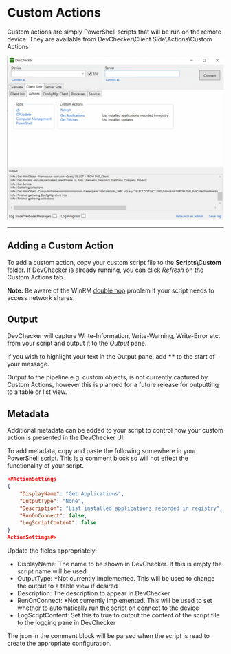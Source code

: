 # Custom Actions


Custom actions are simply PowerShell scripts that will be run on the remote device. They are available from DevChecker\Client Side\Actions\Custom Actions

![screenshot](images/customactions1.png)

---

## Adding a Custom Action

To add a custom action, copy your custom script file to the **Scripts\Custom** folder. If DevChecker is already running, you can click *Refresh* on the Custom Actions tab.

**Note:** Be aware of the WinRM [double hop](https://docs.microsoft.com/en-us/windows/win32/winrm/multi-hop-support) problem if your script needs to access network shares. 

## Output
DevChecker will capture Write-Information, Write-Warning, Write-Error etc. from your script and output it to the *Output* pane.

If you wish to highlight your text in the Output pane, add **\*\*** to the start of your message.

Output to the pipeline e.g. custom objects, is not currently captured by Custom Actions, however this is planned for a future release for outputting to a table or list view.

## Metadata

Additional metadata can be added to your script to control how your custom action is presented in the DevChecker UI.

To add metadata, copy and paste the following somewhere in your PowerShell script. This is a comment block so will not effect the functionality of your script. 

```json
<#ActionSettings
{
    "DisplayName": "Get Applications",
    "OutputType": "None",
    "Description": "List installed applications recorded in registry",
    "RunOnConnect": false,
    "LogScriptContent": false
}
ActionSettings#>
```

Update the fields appropriately:
* DisplayName: The name to be shown in DevChecker. If this is empty the script name will be used
* OutputType: *Not currently implemented. This will be used to change the output to a table view if desired
* Description: The description to appear in DevChecker
* RunOnConnect: *Not currently implemented. This will be used to set whether to automatically run the script on connect to the device
* LogScriptContent: Set this to true to output the content of the script file to the logging pane in DevChecker

The json in the comment block will be parsed when the script is read to create the appropriate configuration.